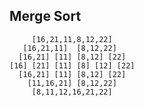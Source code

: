 ## Merge Sort

         [16,21,11,8,12,22]  
       [16,21,11]  [8,12,22]   
      [16,21] [11] [8,12] [22]  
    [16] [21] [11] [8] [12] [22]
      [16,21] [11] [8,12] [22]
        [11,16,21] [8,12,22]
         [8,11,12,16,21,22]
